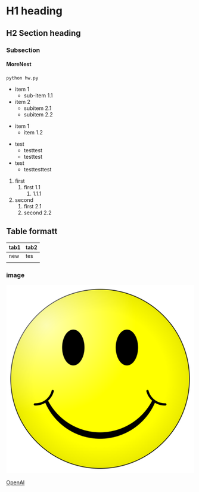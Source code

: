 # H1 heading
## H2 Section heading
### Subsection
#### MoreNest

`python hw.py`

- item 1
    - sub-item 1.1
- item 2
    - subitem 2.1
    - subitem 2.2

* item 1
    * item 1.2

+ test
    + testtest
    + testtest
+ test
    + testtesttest



1. first
    1. first 1.1
        1. 1.1.1
2. second
    1. first 2.1
    2. second 2.2

## Table formatt

| tab1 | tab2 |
|------|------|
|new   |tes   |
|    |        |

### image 

![smile](image.png)

[OpenAI](https://openai.com)
